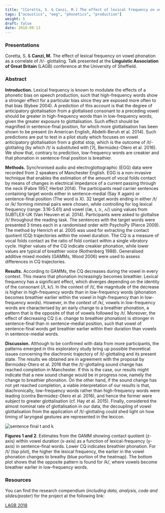 ```yaml
---
title: "[Coretta, S. & Canzi, M.] The effect of lexical frequency on vowel phonation as a correlate of /t/-glottaling"
tags: ["acoustics", "eeg", "phonetics", "production"]
weight: 5
draft: false
date: 2018-09-13
---
```


### Presentations

Coretta, S. & __Canzi, M.__ The effect of lexical frequency on vowel phonation as a correlate of /t/-						glottaling. Talk presented at the __Linguistic Association of Great Britain__ (LAGB) conference at the University of Sheffield.
				
### Abstract

__Introduction.__ Lexical frequency is known to modulate the effects of a phonetic bias on speech production, such that high-frequency words show a stronger effect for a particular bias since they are exposed more often to that bias (Bybee 2004). A prediction of this account is that the degree of anticipatory glottalisation from a glottalised consonant to a preceding vowel should be greater in high-frequency words than in low-frequency words, given the greater exposure to glottalisation. Such effect should be magnified in sentence-final position, for which more glottalisation has been shown to be present (in American English, Abdelli-Beruh et al. 2014). Such predictions are put to test in a pilot study which focuses on vowel anticipatory glottalisation from a glottal stop, which is the outcome of /t/-glottaling (by which /t/ is substituted with [ʔ], Bermúdez-Otero et al. 2016). We show that, contrary to prediction, low-frequency words are creakier and that phonation in sentence-final position is breathier.

__Methods.__ Synchronised audio and electroglottographic (EGG) data were recorded from 2 speakers of Manchester English. EGG is a non-invasive technique that enables the estimation of the amount of vocal folds contact by means of changes in electrical impedance of a current passing through the neck (Fabre 1957, Herbst 2014). The participants read carrier sentences containing target words either in sentence-medial (Say X again) or sentence-final position (The word is X). 32 target words ending in either /t/ or /k/ forming minimal pairs were chosen, while controlling for log lexical frequency (range: 3.16-5.61) and vowel (/æ, ɪ, ɔː, ʌ/) using values from SUBTLEX-UK (Van Heuven et al. 2014). Participants were asked to glottalise /t/ throughout the reading task. The sentences with the target words were presented 3 times each in a randomised order with PsychoPy (Pierce 2009). The method by Henrich et al. 2005 was used for extracting the contact quotient (CQ) trajectories within the vowel duration. The CQ is a measure of vocal folds contact as the ratio of fold contact within a single vibratory cycle. Higher values of the CQ indicate creakier phonation, while lower values are typical of breathier voice (Rothenberg 1988). Generalised additive mixed models (GAMMs, Wood 2006) were used to assess differences in CQ trajectories.

__Results.__ According to GAMMs, the CQ decreases during the vowel in every context. This means that phonation increasingly becomes breathier. Lexical frequency has a significant effect, which diverges depending on the identity of the consonant (/t, k/).  In the context of /t/, the magnitude of the decrease is higher in high-frequency words than in low-frequency words (phonation becomes breathier earlier within the vowel in high-frequency than in low-frequency words). However, in the context of /k/, vowels in low-frequency words are characterised by an early change to a breathier phonation, a pattern that is the opposite of that of vowels followed by /t/. Moreover, the effect of decreasing CQ (i.e. change to breathier phonation) is stronger in sentence-final than in sentence-medial position, such that vowel of sentence-final words get breathier earlier within their duration than vowels in sentence-medial words.

__Discussion.__ Although to be confirmed with data from more participants, the patterns emerged in this exploratory study bring up possible theoretical issues concerning the diachronic trajectory of /t/-glottaling and its present state. The results we obtained are in agreement with the proposal by Bermúdez-Otero et al. 2016 that the /t/-glottaling sound change has reached completion in Manchester. If this is the case, our results might indicate that a new sound change would be in progress now, namely the change to breathier phonation. On the other hand, if the sound change has not yet reached completion, a viable interpretation of our results is that, diachronically, low-frequency words rather than high-frequency words were leading (contra Bermúdez-Otero et al. 2016), and hence the former were subject to greater glottalisation (cf. Hay et al. 2015). Finally, considered the almost nominal rate of glottalisation in our data, the decoupling of vowel glottalisation from the application of /t/-glottaling could shed light on how timing of laryngeal gestures are represented in the lexicon.

![sentence final t and k](/img/cq.png)

__Figures 1 and 2__. Estimates from the GAMM showing contact quotient (z-axis) within vowel duration (x-axis) as a function of lexical-frequency (y-axis) in sentence-final words. Lower CQ indicates breathier phonation. For /t/ (top plot), the higher the lexical frequency, the earlier in the vowel phonation changes to breathy (blue portion of the heatmap). The bottom plot shows that the opposite pattern is found for /k/, where vowels become breathier earlier in low-frequency words.

### Resources

You can find the research compendium (_including data, analysis, code and slides/poster_) for the project at the following link:

[LAGB 2018](www.github.com/stefanocoretta/2018-lagb)
				